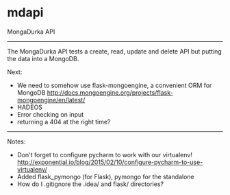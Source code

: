 # mdapi
MongaDurka API

------
The MongaDurka API tests a create, read, update and delete API but putting the data into a MongoDB. 

Next:
 * We need to somehow use flask-mongoengine, a convenient ORM for MongoDB  http://docs.mongoengine.org/projects/flask-mongoengine/en/latest/
 * HADEOS
 * Error checking on input
 * returning a 404 at the right time?




---------

Notes:
 * Don't forget to configure pycharm to work with our virtualenv!   http://exponential.io/blog/2015/02/10/configure-pycharm-to-use-virtualenv/
 * Added flask_pymongo (for Flask), pymongo for the standalone
 * How do I .gitignore the .idea/ and flask/ directories? 